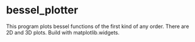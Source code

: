 # bessel_plotter
This program plots bessel functions of the first kind of any order. There are 2D and 3D plots. Build with matplotlib.widgets.
